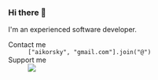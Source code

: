 ### Hi there 👋

I'm an experienced software developer.

<dl>
  <dt>Contact me</dt>
  <dd><code>["aikorsky", "gmail.com"].join("@")</code></dd>
  <dt>Support me</dt>
  <dd><a href="https://www.patreon.com/blackbeam"><img src="https://img.shields.io/badge/Patreon-support-red"/></a></dd>
</dl>

<!--
**blackbeam/blackbeam** is a ✨ _special_ ✨ repository because its `README.md` (this file) appears on your GitHub profile.

Here are some ideas to get you started:

- 🔭 I’m currently working on ...
- 🌱 I’m currently learning ...
- 👯 I’m looking to collaborate on ...
- 🤔 I’m looking for help with ...
- 💬 Ask me about ...
- 📫 How to reach me: ...
- 😄 Pronouns: ...
- ⚡ Fun fact: ...
-->
